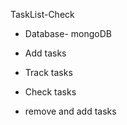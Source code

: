  TaskList-Check


- Database- mongoDB

- Add tasks

- Track tasks

- Check tasks

- remove and add tasks
